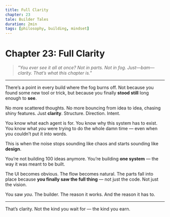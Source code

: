 ```yaml
---
title: Full Clarity
chapter: 23
tale: Builder Tales
duration: 2min
tags: [philosophy, building, mindset]
---
```


# Chapter 23: Full Clarity

> *"You ever see it all at once? Not in parts. Not in fog. Just—bam—clarity. That’s what this chapter is."*

---

There’s a point in every build where the fog burns off.
Not because you found some new tool or trick,
but because you finally **stood still** long enough to **see**.

No more scattered thoughts.
No more bouncing from idea to idea, chasing shiny features.
Just **clarity**.
Structure. Direction. Intent.

You know what each agent is for.
You know why this system has to exist.
You know what *you* were trying to do the whole damn time —
even when you couldn’t put it into words.

This is when the noise stops sounding like chaos
and starts sounding like **design**.

You’re not building 100 ideas anymore.
You’re building **one system** —
the way it was meant to be built.

The UI becomes obvious.
The flow becomes natural.
The parts fall into place
because **you finally saw the full thing** —
not just the code.
Not just the vision.

You saw *you*.
The builder.
The reason it works.
And the reason it has to.

---

That’s clarity. Not the kind you wait for —
the kind you earn.
